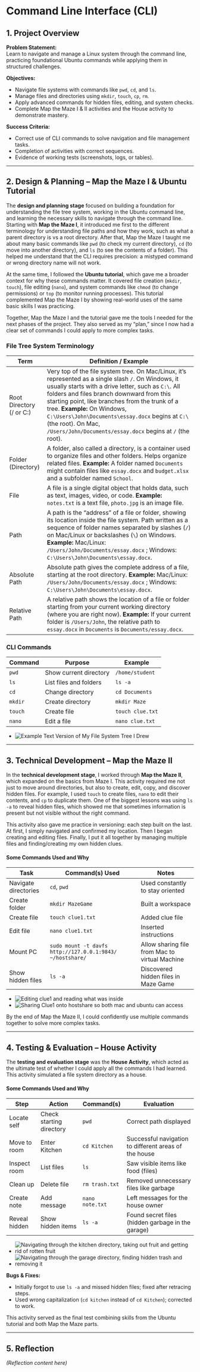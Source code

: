 # Command Line Interface (CLI)  

## 1. Project Overview  

**Problem Statement:**  
Learn to navigate and manage a Linux system through the command line, practicing foundational Ubuntu commands while applying them in structured challenges.  

**Objectives:**  
- Navigate file systems with commands like `pwd`, `cd`, and `ls`.  
- Manage files and directories using `mkdir`, `touch`, `cp`, `rm`.  
- Apply advanced commands for hidden files, editing, and system checks.  
- Complete Map the Maze I & II activities and the House activity to demonstrate mastery.  

**Success Criteria:**  
- Correct use of CLI commands to solve navigation and file management tasks.  
- Completion of activities with correct sequences.  
- Evidence of working tests (screenshots, logs, or tables).  

---

## 2. Design & Planning – Map the Maze I & Ubuntu Tutorial  

The **design and planning stage** focused on building a foundation for understanding the file tree system, working in the Ubuntu command line, and learning the necessary skills to navigate through the command line. Starting with **Map the Maze I**, it introduced me first to the different terminology for understanding file paths and how they work, such as what a parent directory is vs a root directory. After that, Map the Maze I taught me about many basic commands like `pwd` (to check my current directory), `cd` (to move into another directory), and `ls` (to see the contents of a folder). This helped me understand that the CLI requires precision: a mistyped command or wrong directory name will not work.  

At the same time, I followed the **Ubuntu tutorial**, which gave me a broader context for why these commands matter. It covered file creation (`mkdir`, `touch`), file editing (`nano`), and system commands like `chmod` (to change permissions) or `top` (to monitor running processes). This tutorial complemented Map the Maze I by showing real-world uses of the same basic skills I was practicing.  

Together, Map the Maze I and the tutorial gave me the tools I needed for the next phases of the project. They also served as my “plan,” since I now had a clear set of commands I could apply to more complex tasks.  

### File Tree System Terminology

| Term | Definition / Example |
|------|--------------------|
| Root Directory (/ or C:\) | Very top of the file system tree. On Mac/Linux, it’s represented as a single slash `/`. On Windows, it usually starts with a drive letter, such as `C:\`. All folders and files branch downward from this starting point, like branches from the trunk of a tree. **Example:** On Windows, `C:\Users\John\Documents\essay.docx` begins at `C:\` (the root). On Mac, `/Users/John/Documents/essay.docx` begins at `/` (the root). |
| Folder (Directory) | A folder, also called a directory, is a container used to organize files and other folders. Helps organize related files. **Example:** A folder named `Documents` might contain files like `essay.docx` and `budget.xlsx` and a subfolder named `School`. |
| File | A file is a single digital object that holds data, such as text, images, video, or code. **Example:** `notes.txt` is a text file, `photo.jpg` is an image file. |
| Path | A path is the “address” of a file or folder, showing its location inside the file system. Path written as a sequence of folder names separated by slashes (`/`) on Mac/Linux or backslashes (`\`) on Windows. **Example:** Mac/Linux: `/Users/John/Documents/essay.docx` ; Windows: `C:\Users\John\Documents\essay.docx`. |
| Absolute Path | Absolute path gives the complete address of a file, starting at the root directory. **Example:** Mac/Linux: `/Users/John/Documents/essay.docx` ; Windows: `C:\Users\John\Documents\essay.docx`. |
| Relative Path | A relative path shows the location of a file or folder starting from your current working directory (where you are right now). **Example:** If your current folder is `/Users/John`, the relative path to `essay.docx` in `Documents` is `Documents/essay.docx`. |

### CLI Commands

| Command | Purpose | Example |
|---------|---------|---------|
| `pwd` | Show current directory | `/home/student` |
| `ls` | List files and folders | `ls -a` |
| `cd` | Change directory | `cd Documents` |
| `mkdir` | Create directory | `mkdir Maze` |
| `touch` | Create file | `touch clue.txt` |
| `nano` | Edit a file | `nano clue.txt` |

- ![Example Text Version of My File System Tree I Drew](images/file_tree.png)

---

## 3. Technical Development – Map the Maze II  

In the **technical development stage**, I worked through **Map the Maze II**, which expanded on the basics from Maze I. This activity required me not just to move around directories, but also to create, edit, copy, and discover hidden files. For example, I used `touch` to create files, `nano` to edit their contents, and `cp` to duplicate them. One of the biggest lessons was using `ls -a` to reveal hidden files, which showed me that sometimes information is present but not visible without the right command.  

This activity also gave me practice in versioning: each step built on the last. At first, I simply navigated and confirmed my location. Then I began creating and editing files. Finally, I put it all together by managing multiple files and finding/creating my own hidden clues.  

#### Some Commands Used and Why

| Task | Command(s) Used | Notes |
|------|----------------|-------|
| Navigate directories | `cd`, `pwd` | Used constantly to stay oriented |
| Create folder | `mkdir MazeGame` | Built a workspace |
| Create file | `touch clue1.txt` | Added clue file |
| Edit file | `nano clue1.txt` | Inserted instructions |
| Mount PC | `sudo mount -t davfs http://127.0.0.1:9843/ ~/hostshare/` | Allow sharing file from Mac to virtual Machine |
| Show hidden files | `ls -a` | Discovered hidden files in Maze Game |

- ![Editing clue1 and reading what was inside](images/clue1.png)
- ![Sharing Clue1 onto hostshare so both mac and ubuntu can access](images/hostshare.png)

By the end of Map the Maze II, I could confidently use multiple commands together to solve more complex tasks.

---

## 4. Testing & Evaluation – House Activity  

The **testing and evaluation stage** was the **House Activity**, which acted as the ultimate test of whether I could apply all the commands I had learned. This activity simulated a file system directory as a house.  

#### Some Commands Used and Why

| Step | Action | Command(s) | Evaluation |
|------|--------|------------|------------|
| Locate self | Check starting directory | `pwd` | Correct path displayed |
| Move to room | Enter Kitchen | `cd Kitchen` | Successful navigation to different areas of the house |
| Inspect room | List files | `ls` | Saw visible items like food (files) |
| Clean up | Delete file | `rm trash.txt` | Removed unnecessary files like garbage |
| Create note | Add message | `nano note.txt` | Left messages for the house owner |
| Reveal hidden | Show hidden items | `ls -a` | Found secret files (hidden garbage in the garage) |

- ![Navigating through the kitchen directory, taking out fruit and getting rid of rotten fruit](images/house_kitchen.png)
- ![Navigating through the garage directory, finding hidden trash and removing it](images/house_garage.png)

**Bugs & Fixes:**  
- Initially forgot to use `ls -a` and missed hidden files; fixed after retracing steps.  
- Used wrong capitalization (`cd kitchen` instead of `cd Kitchen`); corrected to work.  

This activity served as the final test combining skills from the Ubuntu tutorial and both Map the Maze parts.

---

## 5. Reflection  
*(Reflection content here)*
